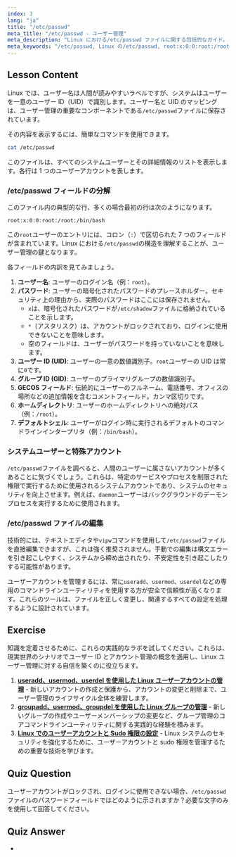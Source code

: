 ```yaml
---
index: 3
lang: "ja"
title: "/etc/passwd"
meta_title: "/etc/passwd - ユーザー管理"
meta_description: "Linux における/etc/passwd ファイルに関する包括的なガイド。ユーザーデータフィールドの解釈方法、UID の理解、および root:x:0:0:root:/root:/bin/bash のような例を学びます。"
meta_keywords: "/etc/passwd, Linux の/etc/passwd, root:x:0:0:root:/root:/bin/bash, ユーザーID, UID, ユーザー管理，Linux チュートリアル"
---
```


## Lesson Content

Linux では、ユーザー名は人間が読みやすいラベルですが、システムはユーザーを一意のユーザー ID（UID）で識別します。ユーザー名と UID のマッピングは、ユーザー管理の重要なコンポーネントである`/etc/passwd`ファイルに保存されています。

その内容を表示するには、簡単なコマンドを使用できます。

```bash
cat /etc/passwd
```

このファイルは、すべてのシステムユーザーとその詳細情報のリストを表示します。各行は 1 つのユーザーアカウントを表します。

### /etc/passwd フィールドの分解

このファイル内の典型的な行、多くの場合最初の行は次のようになります。

```plaintext
root:x:0:0:root:/root:/bin/bash
```

この`root`ユーザーのエントリには、コロン（`:`）で区切られた 7 つのフィールドが含まれています。Linux における`/etc/passwd`の構造を理解することが、ユーザー管理の鍵となります。

各フィールドの内訳を見てみましょう。

1.  **ユーザー名**: ユーザーのログイン名（例：`root`）。
2.  **パスワード**: ユーザーの暗号化されたパスワードのプレースホルダー。セキュリティ上の理由から、実際のパスワードはここには保存されません。
    - `x`は、暗号化されたパスワードが`/etc/shadow`ファイルに格納されていることを示します。
    - `*`（アスタリスク）は、アカウントがロックされており、ログインに使用できないことを意味します。
    - 空のフィールドは、ユーザーがパスワードを持っていないことを意味します。
3.  **ユーザー ID (UID)**: ユーザーの一意の数値識別子。`root`ユーザーの UID は常に`0`です。
4.  **グループ ID (GID)**: ユーザーのプライマリグループの数値識別子。
5.  **GECOS フィールド**: 伝統的にユーザーのフルネーム、電話番号、オフィスの場所などの追加情報を含むコメントフィールド。カンマ区切りです。
6.  **ホームディレクトリ**: ユーザーのホームディレクトリへの絶対パス（例：`/root`）。
7.  **デフォルトシェル**: ユーザーがログイン時に実行されるデフォルトのコマンドラインインタープリタ（例：`/bin/bash`）。

### システムユーザーと特殊アカウント

`/etc/passwd`ファイルを調べると、人間のユーザーに属さないアカウントが多くあることに気づくでしょう。これらは、特定のサービスやプロセスを制限された権限で実行するために使用されるシステムアカウントであり、システムのセキュリティを向上させます。例えば、`daemon`ユーザーはバックグラウンドのデーモンプロセスを実行するために使用されます。

### /etc/passwd ファイルの編集

技術的には、テキストエディタや`vipw`コマンドを使用して`/etc/passwd`ファイルを直接編集できますが、これは強く推奨されません。手動での編集は構文エラーを引き起こしやすく、システムから締め出されたり、不安定性を引き起こしたりする可能性があります。

ユーザーアカウントを管理するには、常に`useradd`、`usermod`、`userdel`などの専用のコマンドラインユーティリティを使用する方が安全で信頼性が高くなります。これらのツールは、ファイルを正しく変更し、関連するすべての設定を処理するように設計されています。

## Exercise

知識を定着させるために、これらの実践的なラボを試してください。これらは、現実世界のシナリオでユーザー ID とアカウント管理の概念を適用し、Linux ユーザー管理に対する自信を築くのに役立ちます。

1.  **[useradd、usermod、userdel を使用した Linux ユーザーアカウントの管理](https://labex.io/ja/labs/comptia-manage-linux-user-accounts-with-useradd-usermod-and-userdel-590837)** - 新しいアカウントの作成と保護から、アカウントの変更と削除まで、ユーザー管理のライフサイクル全体を練習します。
2.  **[groupadd、usermod、groupdel を使用した Linux グループの管理](https://labex.io/ja/labs/comptia-manage-linux-groups-with-groupadd-usermod-and-groupdel-590836)** - 新しいグループの作成やユーザーメンバーシップの変更など、グループ管理のコアコマンドラインユーティリティに関する実践的な経験を積みます。
3.  **[Linux でのユーザーアカウントと Sudo 権限の設定](https://labex.io/ja/labs/comptia-configure-user-accounts-and-sudo-privileges-in-linux-590856)** - Linux システムのセキュリティを強化するために、ユーザーアカウントと sudo 権限を管理するための重要な技術を学びます。

## Quiz Question

ユーザーアカウントがロックされ、ログインに使用できない場合、`/etc/passwd`ファイルのパスワードフィールドではどのように示されますか？必要な文字のみを使用して回答してください。

## Quiz Answer

-
